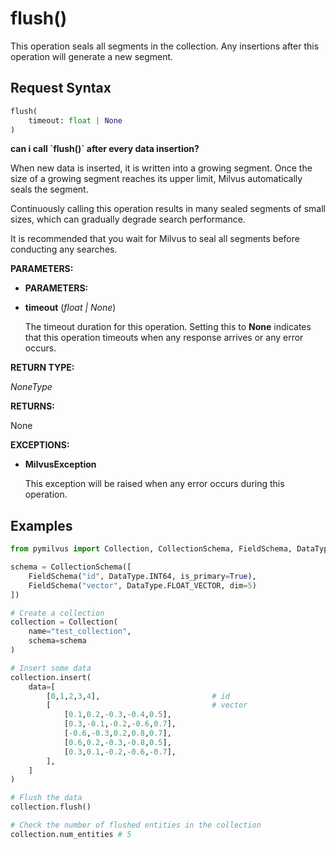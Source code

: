 
# flush()

This operation seals all segments in the collection. Any insertions after this operation will generate a new segment.

## Request Syntax

```python
flush(
    timeout: float | None
)   
```

<div class="admonition note">

<p><b>can i call `flush()` after every data insertion?</b></p>

<p>When new data is inserted, it is written into a growing segment. Once the size of a growing segment reaches its upper limit, Milvus automatically seals the segment. </p>
<p>Continuously calling this operation results in many sealed segments of small sizes, which can gradually degrade search performance. </p>
<p>It is recommended that you wait for Milvus to seal all segments before conducting any searches.</p>

</div>

__PARAMETERS:__

- __PARAMETERS:__

- __timeout__ (_float _|_ None_)  

    The timeout duration for this operation. Setting this to __None__ indicates that this operation timeouts when any response arrives or any error occurs.

__RETURN TYPE:__

_NoneType_

__RETURNS:__

None

__EXCEPTIONS:__

- __MilvusException__

    This exception will be raised when any error occurs during this operation.

## Examples

```python
from pymilvus import Collection, CollectionSchema, FieldSchema, DataType

schema = CollectionSchema([
    FieldSchema("id", DataType.INT64, is_primary=True),
    FieldSchema("vector", DataType.FLOAT_VECTOR, dim=5)
])

# Create a collection
collection = Collection(
    name="test_collection",
    schema=schema
)

# Insert some data
collection.insert(
    data=[
        [0,1,2,3,4],                         # id
        [                                    # vector
            [0.1,0.2,-0.3,-0.4,0.5],
            [0.3,-0.1,-0.2,-0.6,0.7],
            [-0.6,-0.3,0.2,0.8,0.7],
            [0.6,0.2,-0.3,-0.8,0.5],
            [0.3,0.1,-0.2,-0.6,-0.7],
        ],
    ]
)

# Flush the data 
collection.flush()

# Check the number of flushed entities in the collection 
collection.num_entities # 5
```

